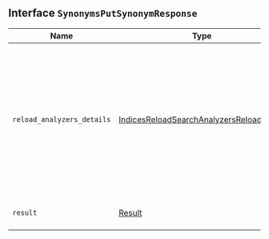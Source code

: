 ## Interface `SynonymsPutSynonymResponse`

| Name | Type | Description |
| - | - | - |
| `reload_analyzers_details` | [IndicesReloadSearchAnalyzersReloadResult](./IndicesReloadSearchAnalyzersReloadResult.md) | Updating a synonyms set can reload the associated analyzers in case refresh is set to true. This information is the analyzers reloading result. |
| `result` | [Result](./Result.md) | The update operation result. |
